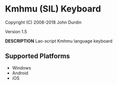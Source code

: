 Kmhmu (SIL) Keyboard
=====================

Copyright (C) 2008-2018 John Durdin

Version 1.5

__DESCRIPTION__
Lao-script Kmhmu language keyboard


Supported Platforms
-------------------
 * Windows
 * Android
 * iOS
